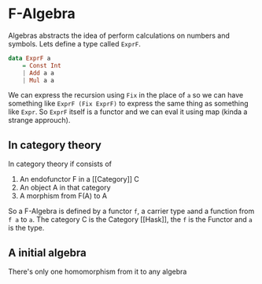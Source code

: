 # F-Algebra
Algebras abstracts the idea of perform calculations on numbers and symbols. Lets define a type called `ExprF`.
```haskell
data ExprF a 
	= Const Int
	| Add a a
	| Mul a a
```
We can express the recursion using `Fix` in the place of `a` so we can have something like `ExprF (Fix ExprF)` to express the same thing as something like `Expr`.  So `ExprF` itself is a functor and we can eval it using map (kinda a strange approuch). 	
## In category theory
In category theory if consists of 
1. An endofunctor F in a [[Category]] C
2. An object A in that category
3. A morphism from F(A) to A

So a F-Algebra is defined by a functor `f`, a carrier type `a`and a function from `f a` to `a`. The category C is the Category [[Hask]], the `f` is the Functor and `a` is the type.

## A initial algebra
There's only one homomorphism  from it to any algebra 